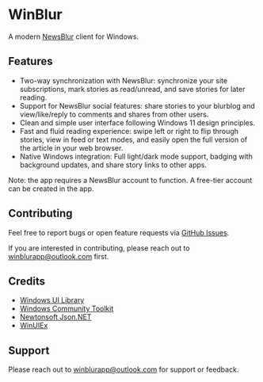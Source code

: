 # WinBlur
A modern [NewsBlur](https://newsblur.com/) client for Windows.

## Features
- Two-way synchronization with NewsBlur: synchronize your site subscriptions, mark stories as read/unread, and save stories for later reading.
- Support for NewsBlur social features: share stories to your blurblog and view/like/reply to comments and shares from other users.
- Clean and simple user interface following Windows 11 design principles.
- Fast and fluid reading experience: swipe left or right to flip through stories, view in feed or text modes, and easily open the full version of the article in your web browser.
- Native Windows integration: Full light/dark mode support, badging with background updates, and share story links to other apps.

Note: the app requires a NewsBlur account to function. A free-tier account can be created in the app.

## Contributing
Feel free to report bugs or open feature requests via [GitHub Issues](https://github.com/amittere/WinBlur/issues).

If you are interested in contributing, please reach out to winblurapp@outlook.com first.

## Credits
- [Windows UI Library](https://learn.microsoft.com/en-us/windows/apps/winui/winui3/)
- [Windows Community Toolkit](https://github.com/CommunityToolkit/WindowsCommunityToolkit)
- [Newtonsoft Json.NET](https://www.newtonsoft.com/json)
- [WinUIEx](https://github.com/dotMorten/WinUIEx)

## Support
Please reach out to winblurapp@outlook.com for support or feedback.
